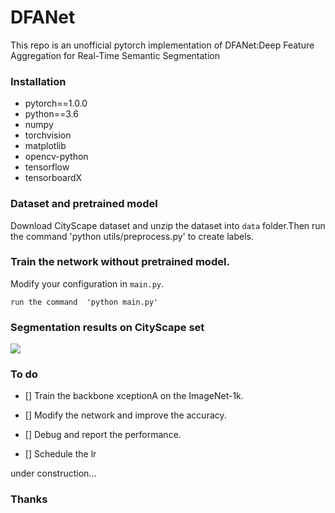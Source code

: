 # DFANet
This repo is an unofficial pytorch implementation of DFANet:Deep Feature Aggregation for Real-Time Semantic Segmentation

### Installation

* pytorch==1.0.0
* python==3.6
* numpy
* torchvision
* matplotlib
* opencv-python
* tensorflow
* tensorboardX

### Dataset and pretrained model

Download CityScape dataset and unzip the dataset into `data` folder.Then run the command 'python utils/preprocess.py' to create labels.

### Train the network without pretrained model.
Modify your configuration in `main.py`.

```
run the command  'python main.py'
```

### Segmentation results on CityScape set

![](/image/image.png)

### To do

- [] Train the backbone xceptionA on the ImageNet-1k.

- [] Modify the network and improve the accuracy.

- [] Debug and report the performance.

- [] Schedule the lr

under construction...

### Thanks

